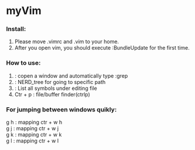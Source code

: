 # myVim

### Install:
1. Please move .vimrc and .vim to your home.
2. After you open vim, you should execute :BundleUpdate for the first time.

### How to use:
1. <F2> : copen a window and automatically type :grep 
2. <F3> : NERD_tree for going to specific path
3. <F4> : List all symbols under editing file 
4. Ctr + p : file/buffer finder(ctrlp) 

### For jumping between windows quikly:
g h : mapping ctr + w  h<br />
g j : mapping ctr + w  j<br />
g k : mapping ctr + w  k<br />
g l : mapping ctr + w  l<br />
